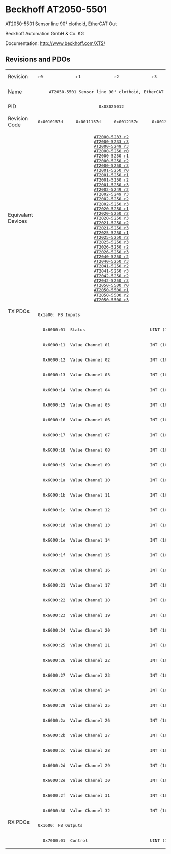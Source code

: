 # Beckhoff AT2050-5501

AT2050-5501 Sensor line 90° clothoid, EtherCAT Out

Beckhoff Automation GmbH & Co. KG

Documentation: <a href="http://www.beckhoff.com/XTS/">http://www.beckhoff.com/XTS/</a>

## Revisions and PDOs
<table>
<tr >
<td class="first">Revision</td>
<td ><pre>r0</pre></td>
<td ><pre>r1</pre></td>
<td ><pre>r2</pre></td>
<td ><pre>r3</pre></td>
</tr>
<tr >
<td class="first">Name</td>
<td  colspan=4 align="center"><pre>AT2050-5501 Sensor line 90° clothoid, EtherCAT Out</pre></td>
</tr>
<tr >
<td class="first">PID</td>
<td  colspan=4 align="center"><pre>0x08025012</pre></td>
</tr>
<tr >
<td class="first">Revision Code</td>
<td ><pre>0x0010157d</pre></td>
<td ><pre>0x0011157d</pre></td>
<td ><pre>0x0012157d</pre></td>
<td ><pre>0x0013157d</pre></td>
</tr>
<tr >
<td class="first">Equivalant Devices</td>
<td  colspan=4 align="center"><pre><a href="AT2000-5233">AT2000-5233 r2</a><br/><a href="AT2000-5233">AT2000-5233 r3</a><br/><a href="AT2000-5249">AT2000-5249 r3</a><br/><a href="AT2000-5250">AT2000-5250 r0</a><br/><a href="AT2000-5250">AT2000-5250 r1</a><br/><a href="AT2000-5250">AT2000-5250 r2</a><br/><a href="AT2000-5250">AT2000-5250 r3</a><br/><a href="AT2001-5250">AT2001-5250 r0</a><br/><a href="AT2001-5250">AT2001-5250 r1</a><br/><a href="AT2001-5250">AT2001-5250 r2</a><br/><a href="AT2001-5250">AT2001-5250 r3</a><br/><a href="AT2002-5249">AT2002-5249 r2</a><br/><a href="AT2002-5249">AT2002-5249 r3</a><br/><a href="AT2002-5250">AT2002-5250 r2</a><br/><a href="AT2002-5250">AT2002-5250 r3</a><br/><a href="AT2020-5250">AT2020-5250 r1</a><br/><a href="AT2020-5250">AT2020-5250 r2</a><br/><a href="AT2020-5250">AT2020-5250 r3</a><br/><a href="AT2021-5250">AT2021-5250 r2</a><br/><a href="AT2021-5250">AT2021-5250 r3</a><br/><a href="AT2025-5250">AT2025-5250 r1</a><br/><a href="AT2025-5250">AT2025-5250 r2</a><br/><a href="AT2025-5250">AT2025-5250 r3</a><br/><a href="AT2026-5250">AT2026-5250 r2</a><br/><a href="AT2026-5250">AT2026-5250 r3</a><br/><a href="AT2040-5250">AT2040-5250 r2</a><br/><a href="AT2040-5250">AT2040-5250 r3</a><br/><a href="AT2041-5250">AT2041-5250 r2</a><br/><a href="AT2041-5250">AT2041-5250 r3</a><br/><a href="AT2042-5250">AT2042-5250 r2</a><br/><a href="AT2042-5250">AT2042-5250 r3</a><br/><a href="AT2050-5500">AT2050-5500 r0</a><br/><a href="AT2050-5500">AT2050-5500 r1</a><br/><a href="AT2050-5500">AT2050-5500 r2</a><br/><a href="AT2050-5500">AT2050-5500 r3</a></pre></td>
</tr>
<tr class="txpdo pdosection">
<td class="first" rowspan=34 valign=top>TX PDOs</td>
<td colspan=4 align="left"><pre>0x1a00: FB Inputs</pre></td>
<td></td>
</tr>
<tr class="txpdo">
<td  colspan=4 align="left"><pre>  0x6000:01  Status                          UINT (16 bits)</pre></td>
</tr>
<tr class="txpdo">
<td  colspan=4 align="left"><pre>  0x6000:11  Value Channel 01                INT (16 bits)</pre></td>
</tr>
<tr class="txpdo">
<td  colspan=4 align="left"><pre>  0x6000:12  Value Channel 02                INT (16 bits)</pre></td>
</tr>
<tr class="txpdo">
<td  colspan=4 align="left"><pre>  0x6000:13  Value Channel 03                INT (16 bits)</pre></td>
</tr>
<tr class="txpdo">
<td  colspan=4 align="left"><pre>  0x6000:14  Value Channel 04                INT (16 bits)</pre></td>
</tr>
<tr class="txpdo">
<td  colspan=4 align="left"><pre>  0x6000:15  Value Channel 05                INT (16 bits)</pre></td>
</tr>
<tr class="txpdo">
<td  colspan=4 align="left"><pre>  0x6000:16  Value Channel 06                INT (16 bits)</pre></td>
</tr>
<tr class="txpdo">
<td  colspan=4 align="left"><pre>  0x6000:17  Value Channel 07                INT (16 bits)</pre></td>
</tr>
<tr class="txpdo">
<td  colspan=4 align="left"><pre>  0x6000:18  Value Channel 08                INT (16 bits)</pre></td>
</tr>
<tr class="txpdo">
<td  colspan=4 align="left"><pre>  0x6000:19  Value Channel 09                INT (16 bits)</pre></td>
</tr>
<tr class="txpdo">
<td  colspan=4 align="left"><pre>  0x6000:1a  Value Channel 10                INT (16 bits)</pre></td>
</tr>
<tr class="txpdo">
<td  colspan=4 align="left"><pre>  0x6000:1b  Value Channel 11                INT (16 bits)</pre></td>
</tr>
<tr class="txpdo">
<td  colspan=4 align="left"><pre>  0x6000:1c  Value Channel 12                INT (16 bits)</pre></td>
</tr>
<tr class="txpdo">
<td  colspan=4 align="left"><pre>  0x6000:1d  Value Channel 13                INT (16 bits)</pre></td>
</tr>
<tr class="txpdo">
<td  colspan=4 align="left"><pre>  0x6000:1e  Value Channel 14                INT (16 bits)</pre></td>
</tr>
<tr class="txpdo">
<td  colspan=4 align="left"><pre>  0x6000:1f  Value Channel 15                INT (16 bits)</pre></td>
</tr>
<tr class="txpdo">
<td  colspan=4 align="left"><pre>  0x6000:20  Value Channel 16                INT (16 bits)</pre></td>
</tr>
<tr class="txpdo">
<td  colspan=4 align="left"><pre>  0x6000:21  Value Channel 17                INT (16 bits)</pre></td>
</tr>
<tr class="txpdo">
<td  colspan=4 align="left"><pre>  0x6000:22  Value Channel 18                INT (16 bits)</pre></td>
</tr>
<tr class="txpdo">
<td  colspan=4 align="left"><pre>  0x6000:23  Value Channel 19                INT (16 bits)</pre></td>
</tr>
<tr class="txpdo">
<td  colspan=4 align="left"><pre>  0x6000:24  Value Channel 20                INT (16 bits)</pre></td>
</tr>
<tr class="txpdo">
<td  colspan=4 align="left"><pre>  0x6000:25  Value Channel 21                INT (16 bits)</pre></td>
</tr>
<tr class="txpdo">
<td  colspan=4 align="left"><pre>  0x6000:26  Value Channel 22                INT (16 bits)</pre></td>
</tr>
<tr class="txpdo">
<td  colspan=4 align="left"><pre>  0x6000:27  Value Channel 23                INT (16 bits)</pre></td>
</tr>
<tr class="txpdo">
<td  colspan=4 align="left"><pre>  0x6000:28  Value Channel 24                INT (16 bits)</pre></td>
</tr>
<tr class="txpdo">
<td  colspan=4 align="left"><pre>  0x6000:29  Value Channel 25                INT (16 bits)</pre></td>
</tr>
<tr class="txpdo">
<td  colspan=4 align="left"><pre>  0x6000:2a  Value Channel 26                INT (16 bits)</pre></td>
</tr>
<tr class="txpdo">
<td  colspan=4 align="left"><pre>  0x6000:2b  Value Channel 27                INT (16 bits)</pre></td>
</tr>
<tr class="txpdo">
<td  colspan=4 align="left"><pre>  0x6000:2c  Value Channel 28                INT (16 bits)</pre></td>
</tr>
<tr class="txpdo">
<td  colspan=4 align="left"><pre>  0x6000:2d  Value Channel 29                INT (16 bits)</pre></td>
</tr>
<tr class="txpdo">
<td  colspan=4 align="left"><pre>  0x6000:2e  Value Channel 30                INT (16 bits)</pre></td>
</tr>
<tr class="txpdo">
<td  colspan=4 align="left"><pre>  0x6000:2f  Value Channel 31                INT (16 bits)</pre></td>
</tr>
<tr class="txpdo">
<td  colspan=4 align="left"><pre>  0x6000:30  Value Channel 32                INT (16 bits)</pre></td>
</tr>
<tr class="rxpdo pdosection">
<td class="first" rowspan=2 valign=top>RX PDOs</td>
<td colspan=4 align="left"><pre>0x1600: FB Outputs</pre></td>
<td></td>
</tr>
<tr class="rxpdo">
<td  colspan=4 align="left"><pre>  0x7000:01  Control                         UINT (16 bits)</pre></td>
</tr>
</table>

